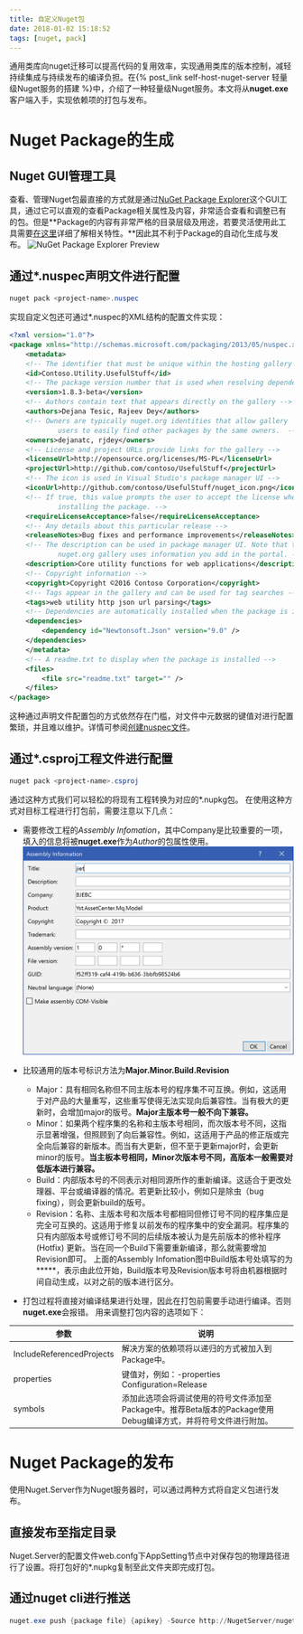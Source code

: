 ```yaml
---
title: 自定义Nuget包
date: 2018-01-02 15:18:52
tags: [nuget, pack] 
---
```


通用类库向nuget迁移可以提高代码的复用效率，实现通用类库的版本控制，减轻持续集成与持续发布的编译负担。在{% post_link self-host-nuget-server 轻量级Nuget服务的搭建 %}中，介绍了一种轻量级Nuget服务。本文将从**nuget.exe**客户端入手，实现依赖项的打包与发布。

# Nuget Package的生成

## Nuget GUI管理工具
查看、管理Nuget包最直接的方式就是通过[NuGet Package Explorer](https://github.com/NuGetPackageExplorer/NuGetPackageExplorer)这个GUI工具，通过它可以直观的查看Package相关属性及内容，非常适合查看和调整已有的包。但是**Package的内容有非常严格的目录层级及用途，若要灵活使用此工具需要[在这里]()详细了解相关特性。**因此其不利于Package的自动化生成与发布。
![NuGet Package Explorer Preview](https://cloud.githubusercontent.com/assets/5808377/13399085/cefc7a10-df01-11e5-88b9-423a90107dce.png)

## 通过\*.nuspec声明文件进行配置
``` powershell
nuget pack <project-name>.nuspec
```

实现自定义包还可通过*.nuspec的XML结构的配置文件实现：
``` xml
<?xml version="1.0"?>
<package xmlns="http://schemas.microsoft.com/packaging/2013/05/nuspec.xsd">
    <metadata>
    <!-- The identifier that must be unique within the hosting gallery -->
    <id>Contoso.Utility.UsefulStuff</id>
    <!-- The package version number that is used when resolving dependencies -->
    <version>1.8.3-beta</version>
    <!-- Authors contain text that appears directly on the gallery -->
    <authors>Dejana Tesic, Rajeev Dey</authors>
    <!-- Owners are typically nuget.org identities that allow gallery
            users to easily find other packages by the same owners.  -->
    <owners>dejanatc, rjdey</owners>
    <!-- License and project URLs provide links for the gallery -->
    <licenseUrl>http://opensource.org/licenses/MS-PL</licenseUrl>
    <projectUrl>http://github.com/contoso/UsefulStuff</projectUrl>
    <!-- The icon is used in Visual Studio's package manager UI -->
    <iconUrl>http://github.com/contoso/UsefulStuff/nuget_icon.png</iconUrl>
    <!-- If true, this value prompts the user to accept the license when
            installing the package. -->
    <requireLicenseAcceptance>false</requireLicenseAcceptance>
    <!-- Any details about this particular release -->
    <releaseNotes>Bug fixes and performance improvements</releaseNotes>
    <!-- The description can be used in package manager UI. Note that the
            nuget.org gallery uses information you add in the portal. -->
    <description>Core utility functions for web applications</description>
    <!-- Copyright information -->
    <copyright>Copyright ©2016 Contoso Corporation</copyright>
    <!-- Tags appear in the gallery and can be used for tag searches -->
    <tags>web utility http json url parsing</tags>
    <!-- Dependencies are automatically installed when the package is installed -->
    <dependencies>
        <dependency id="Newtonsoft.Json" version="9.0" />
    </dependencies>
    </metadata>
    <!-- A readme.txt to display when the package is installed -->
    <files>
        <file src="readme.txt" target="" />
    </files>
</package>
```
这种通过声明文件配置包的方式依然存在门槛，对文件中元数据的键值对进行配置繁琐，并且难以维护。详情可参阅[创建nuspec文件](https://docs.microsoft.com/en-us/nuget/create-packages/creating-a-package?#creating-the-nuspec-file)。
## 通过\*.csproj工程文件进行配置
``` powershell
nuget pack <project-name>.csproj
```
通过这种方式我们可以轻松的将现有工程转换为对应的*.nupkg包。
在使用这种方式对目标工程进行打包前，需要注意以下几点：
* 需要修改工程的*Assembly Infomation*，其中Company是比较重要的一项，填入的信息将被**nuget.exe**作为*Author*的包属性使用。
![Assembly Info](custom-nuget-packages/assembly-info.png)

* 比较通用的版本号标识方法为**Major.Minor.Build.Revision**
    * Major：具有相同名称但不同主版本号的程序集不可互换。例如，这适用于对产品的大量重写，这些重写使得无法实现向后兼容性。当有极大的更新时，会增加major的版号。**Major主版本号一般不向下兼容。**
    * Minor：如果两个程序集的名称和主版本号相同，而次版本号不同，这指示显著增强，但照顾到了向后兼容性。例如，这适用于产品的修正版或完全向后兼容的新版本。而当有大更新，但不至于更新major时，会更新minor的版号。**当主板本号相同，Minor次版本号不同，高版本一般需要对低版本进行兼容。**
    * Build：内部版本号的不同表示对相同源所作的重新编译。这适合于更改处理器、平台或编译器的情况。若更新比较小，例如只是除虫（bug fixing），则会更新build的版号。
    * Revision：名称、主版本号和次版本号都相同但修订号不同的程序集应是完全可互换的。这适用于修复以前发布的程序集中的安全漏洞。程序集的只有内部版本号或修订号不同的后续版本被认为是先前版本的修补程序 (Hotfix) 更新。当在同一个Build下需要重新编译，那么就需要增加Revision即可。
上面的Assembly Infomation图中Build版本号处填写的为**\***，表示由此位开始，Build版本号及Revision版本号将由机器根据时间自动生成，以对之前的版本进行区分。
* 打包过程将直接对编译结果进行处理，因此在打包前需要手动进行编译。否则**nuget.exe**会报错。
用来调整打包内容的选项如下：

|参数|说明|
|---|---|
|IncludeReferencedProjects|解决方案的依赖项将以递归的方式被加入到Package中。|
|properties|键值对，例如：-properties Configuration=Release|
|symbols|添加此选项会将调试使用的符号文件添加至Package中。推荐Beta版本的Package使用Debug编译方式，并将符号文件进行附加。|

# Nuget Package的发布
使用Nuget.Server作为Nuget服务器时，可以通过两种方式将自定义包进行发布。

## 直接发布至指定目录
Nuget.Server的配置文件web.confg下AppSetting节点中对保存包的物理路径进行了设置。将打包好的*.nupkg复制至此文件夹即完成打包。
## 通过nuget cli进行推送
``` powershell
nuget.exe push {package file} {apikey} -Source http://NugetServer/nuget
```
